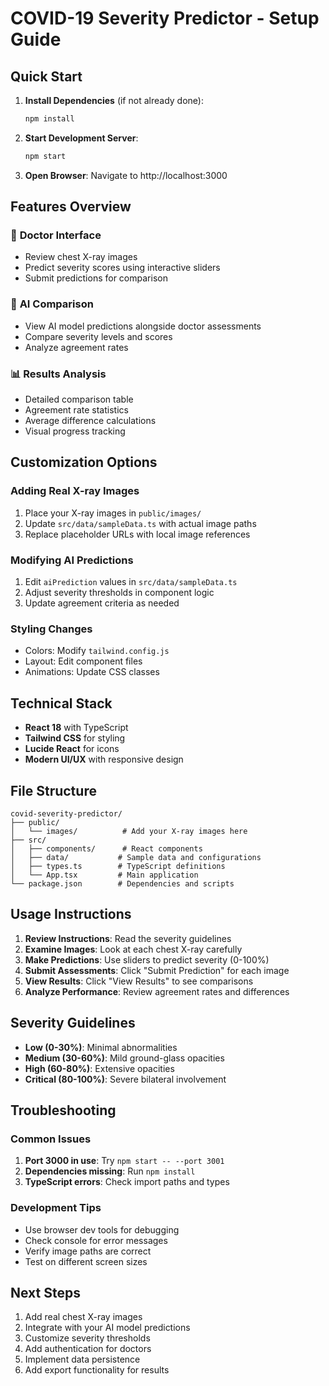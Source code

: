 # COVID-19 Severity Predictor - Setup Guide

## Quick Start

1. **Install Dependencies** (if not already done):
   ```bash
   npm install
   ```

2. **Start Development Server**:
   ```bash
   npm start
   ```

3. **Open Browser**: Navigate to http://localhost:3000

## Features Overview

### 🏥 **Doctor Interface**
- Review chest X-ray images
- Predict severity scores using interactive sliders
- Submit predictions for comparison

### 🤖 **AI Comparison**
- View AI model predictions alongside doctor assessments
- Compare severity levels and scores
- Analyze agreement rates

### 📊 **Results Analysis**
- Detailed comparison table
- Agreement rate statistics
- Average difference calculations
- Visual progress tracking

## Customization Options

### Adding Real X-ray Images
1. Place your X-ray images in `public/images/`
2. Update `src/data/sampleData.ts` with actual image paths
3. Replace placeholder URLs with local image references

### Modifying AI Predictions
1. Edit `aiPrediction` values in `src/data/sampleData.ts`
2. Adjust severity thresholds in component logic
3. Update agreement criteria as needed

### Styling Changes
- Colors: Modify `tailwind.config.js`
- Layout: Edit component files
- Animations: Update CSS classes

## Technical Stack
- **React 18** with TypeScript
- **Tailwind CSS** for styling
- **Lucide React** for icons
- **Modern UI/UX** with responsive design

## File Structure
```
covid-severity-predictor/
├── public/
│   └── images/          # Add your X-ray images here
├── src/
│   ├── components/      # React components
│   ├── data/           # Sample data and configurations
│   ├── types.ts        # TypeScript definitions
│   └── App.tsx         # Main application
└── package.json        # Dependencies and scripts
```

## Usage Instructions

1. **Review Instructions**: Read the severity guidelines
2. **Examine Images**: Look at each chest X-ray carefully
3. **Make Predictions**: Use sliders to predict severity (0-100%)
4. **Submit Assessments**: Click "Submit Prediction" for each image
5. **View Results**: Click "View Results" to see comparisons
6. **Analyze Performance**: Review agreement rates and differences

## Severity Guidelines
- **Low (0-30%)**: Minimal abnormalities
- **Medium (30-60%)**: Mild ground-glass opacities
- **High (60-80%)**: Extensive opacities
- **Critical (80-100%)**: Severe bilateral involvement

## Troubleshooting

### Common Issues
1. **Port 3000 in use**: Try `npm start -- --port 3001`
2. **Dependencies missing**: Run `npm install`
3. **TypeScript errors**: Check import paths and types

### Development Tips
- Use browser dev tools for debugging
- Check console for error messages
- Verify image paths are correct
- Test on different screen sizes

## Next Steps
1. Add real chest X-ray images
2. Integrate with your AI model predictions
3. Customize severity thresholds
4. Add authentication for doctors
5. Implement data persistence
6. Add export functionality for results 
